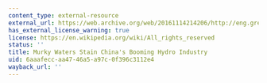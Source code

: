 ```yaml
---
content_type: external-resource
external_url: https://web.archive.org/web/20161114214206/http://eng.greensos.cn/ShowArticle.aspx?articleId=1158
has_external_license_warning: true
license: https://en.wikipedia.org/wiki/All_rights_reserved
status: ''
title: Murky Waters Stain China's Booming Hydro Industry
uid: 6aaafecc-aa47-46a5-a97c-0f396c3112e4
wayback_url: ''
---
```

